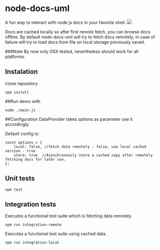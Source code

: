 # node-docs-uml

A fun way to interact with node js docs in your favorite shell.
![](https://www.dropbox.com/s/hd78866mxyo6ber/out3.gif?dl=0)

Docs are cached locally so after first remote fetch, you can browse docs offline.
By default node-docs-uml will try to fetch docs remotely, 
in case of failure will try to load docs from file on local storage previously saved.
  
###Note
By now only OSX tested, nevertheless should work for all platforms.


## Instalation
clone repository
```
npm install
```

##Run
demo with
```
node ./main.js
```
##Configuration
DataProvider takes options as parameter use it accordingly.

Default config is:

    const options = {
        local: false, //fetch data remotely - false, use local cached version - true  
        store: true  //Asynchronously store a cached copy after remotely fetching docs for later use.     
    };

## Unit tests
```
npm test
```

## Integration tests
Executes a functional test suite which is fetching data remotely.
```
npm run integration-remote
```

Executes a functional test suite using cached data.
```
npm run integration-local
```


